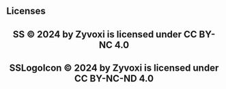 ## Licenses

<h2 align="center">SS © 2024 by Zyvoxi is licensed under CC BY-NC 4.0</h2>
<h2 align="center">SSLogoIcon © 2024 by Zyvoxi is licensed under CC BY-NC-ND 4.0</h2>
